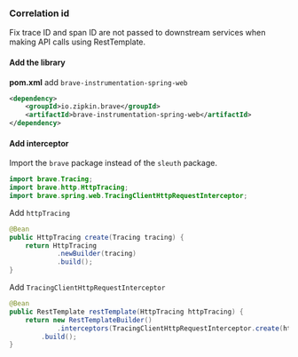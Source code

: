 ### Correlation id 
Fix trace ID and span ID are not passed to downstream services when making API calls using RestTemplate.


#### Add the library
**pom.xml**
add `brave-instrumentation-spring-web`
```xml
<dependency>
    <groupId>io.zipkin.brave</groupId>
    <artifactId>brave-instrumentation-spring-web</artifactId>
</dependency>
```

#### Add interceptor 

Import the `brave` package instead of the `sleuth` package.
```java
import brave.Tracing;
import brave.http.HttpTracing;
import brave.spring.web.TracingClientHttpRequestInterceptor;
```

Add `httpTracing`
```java
@Bean
public HttpTracing create(Tracing tracing) {
    return HttpTracing
            .newBuilder(tracing)
            .build();
}
```

Add `TracingClientHttpRequestInterceptor`
```java
@Bean
public RestTemplate restTemplate(HttpTracing httpTracing) {
    return new RestTemplateBuilder()           
            .interceptors(TracingClientHttpRequestInterceptor.create(httpTracing))
        .build();
}
```
